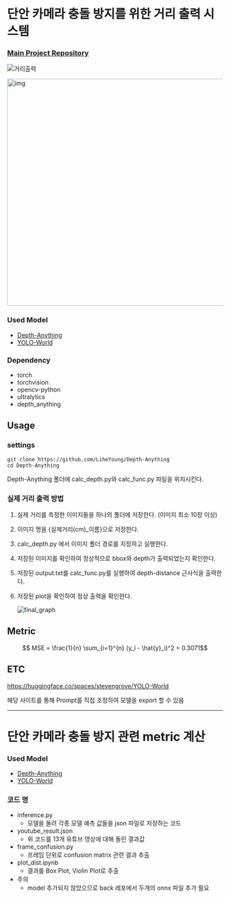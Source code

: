 # 단안 카메라 충돌 방지를 위한 거리 출력 시스템

### [Main Project Repository](https://github.com/boostcampaitech6/level2-3-cv-finalproject-cv-12)



![거리출력](https://github.com/12-CV/model/assets/90448406/e385be39-ed12-45ba-b011-af73849c72ef)

<img src="https://github.com/12-CV/model/assets/90448406/ac8bb055-fcfb-481b-ad21-4314c14affd7" alt="img" style="width:530px;">


### Used Model 
- [Depth-Anything](https://github.com/LiheYoung/Depth-Anything)
- [YOLO-World](https://github.com/AILab-CVC/YOLO-World)


### Dependency
- torch
- torchvision
- opencv-python
- ultralytics
- depth_anything


## Usage
### settings
```
git clone https://github.com/LiheYoung/Depth-Anything
cd Depth-Anything
```
Depth-Anything 폴더에 calc_depth.py와 calc_func.py 파일을 위치시킨다.

### 실제 거리 출력 방법

1. 실제 거리를 측정한 이미지들을 하나의 폴더에 저장한다. (이미지 최소 10장 이상)
2. 이미지 명을 {실제거리(cm)_이름}으로 저장한다. 
3. calc_depth.py 에서 이미지 폴더 경로를 지정하고 실행한다.
4. 저장된 이미지를 확인하여 정상적으로 bbox와 depth가 출력되었는지 확인한다.
5. 저장된 output.txt를 calc_func.py를 실행하여 depth-distance 근사식을 출력한다.
6. 저장된 plot을 확인하여 정상 출력을 확인한다.

   ![final_graph](https://github.com/12-CV/model/assets/90448406/86e7a607-542b-4c17-9d81-fc25edcb1a18)

## Metric
$$ MSE = \frac{1}{n} \sum_{i=1}^{n} (y_i - \hat{y}_i)^2 = 0.3071$$

## ETC
https://huggingface.co/spaces/stevengrove/YOLO-World

해당 사이트를 통해 Prompt를 직접 조정하여 모델을 export 할 수 있음

---

# 단안 카메라 충돌 방지 관련 metric 계산

### Used Model 
- [Depth-Anything](https://github.com/LiheYoung/Depth-Anything)
- [YOLO-World](https://github.com/AILab-CVC/YOLO-World)

### 코드 명
- inference.py
   - 모델을 돌려 각종 모델 예측 값들을 json 파일로 저장하는 코드
- youtube_result.json
   - 위 코드를 13개 유튜브 영상에 대해 돌린 결과값
- frame_confusion.py
   - 프레임 단위로 confusion matrix 관련 결과 추출
- plot_dist.ipynb
   - 결과를 Box Plot, Violin Plot로 추출
- 주의
   - model 추가되지 않았으므로 back 레포에서 두개의 onnx 파일 추가 필요


